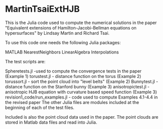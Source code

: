 # MartinTsaiExtHJB

This is the Julia code used to compute the numerical solutions in the paper "Equivalent extensions of Hamilton-Jacobi-Bellman equations on hypersurfaces" by Lindsay Martin and Richard Tsai.

To use this code one needs the following Julia packages:

MATLAB
NearestNeighbors
LinearAlgebra
Interpolations

The test scripts are:

Spheretests.jl -used to compute the convergence tests in the paper (Example 1)
torustest.jl - distance function on the torus (Example 2)
torussort.jl - sort the point cloud into "level belts" (Example 2)
Bunnytest.jl - distance function on the Stanford bunny (Example 3)
anisotropictest.jl -anisotropic HJB equation with curvature based speed function (Example 3)
revision1_code/run_examples.jl - code used to compute Examples 4.1-4.4 in the revised paper
The other Julia files are modules included at the beginning of each of the test files.

Included is also the point cloud data used in the paper. The point clouds are stored in Matlab data files and read into Julia.
